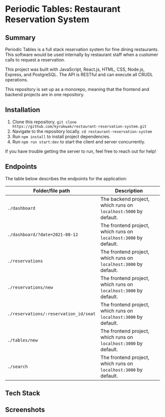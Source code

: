 # Periodic Tables: Restaurant Reservation System

## Summary

Periodic Tables is a full stack reservation system for fine dining restaurants. This software would be used internally by restaurant staff when a customer calls to request a reservation.

This project was built with JavaScript, React.js, HTML, CSS, Node.js, Express, and PostgreSQL. The API is RESTful and can execute all CRUDL operations.

This repository is set up as a monorepo, meaning that the frontend and backend projects are in one repository. 

## Installation

1. Clone this repository.
   `git clone https://github.com/kyrakwak/restaurant-reservation-system.git`
2. Navigate to the repository locally.
   `cd restaurant-reservation-system`
4. Run `npm install` to install project dependencies.
5. Run `npm run start:dev` to start the client and server concurrently.

If you have trouble getting the server to run, feel free to reach out for help!

## Endpoints

The table below describes the endpoints for the application:

| Folder/file path | Description                                                      |
| ---------------- | ---------------------------------------------------------------- |
| `./dashboard`     | The backend project, which runs on `localhost:5000` by default.  |
| `./dashboard/?date=2021-08-12`    | The frontend project, which runs on `localhost:3000` by default. |
| `./reservations`    | The frontend project, which runs on `localhost:3000` by default. |
| `./reservations/new`    | The frontend project, which runs on `localhost:3000` by default. |
| `./reservations/:reservation_id/seat`    | The frontend project, which runs on `localhost:3000` by default. |
| `./tables/new`    | The frontend project, which runs on `localhost:3000` by default. |
| `./search `    | The frontend project, which runs on `localhost:3000` by default. |

## Tech Stack

## Screenshots

